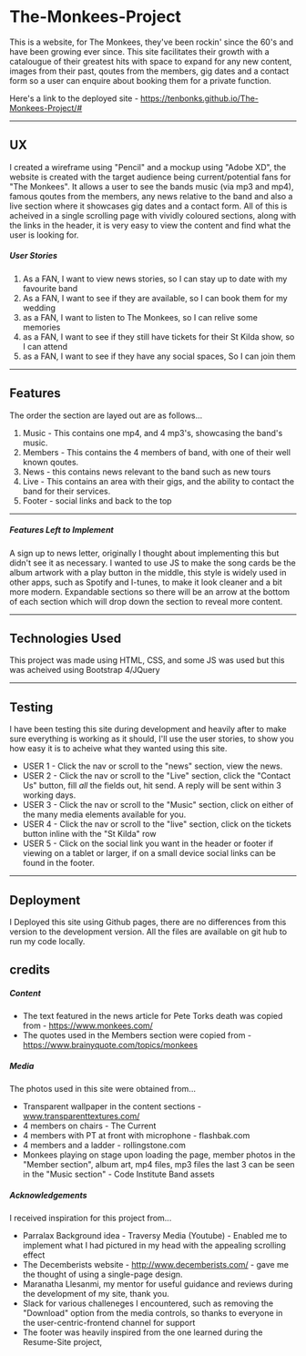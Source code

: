 # The-Monkees-Project



This is a website, for The Monkees, they've been rockin' since the 60's and have been growing ever since. 
This site facilitates their growth with a catalougue of their greatest hits with space to expand for any new content, images from their past, qoutes from the members, 
gig dates and a contact form so a user can enquire about booking them for a private function.

Here's a link to the deployed site - https://tenbonks.github.io/The-Monkees-Project/#

---

## UX



I created a wireframe using "Pencil" and a mockup using "Adobe XD", the website is created with the target audience being current/potential fans for "The Monkees".
It allows a user to see the bands music (via mp3 and mp4), famous qoutes from the members, any news relative to the band and also a live section where it showcases gig dates and a contact form.
All of this is acheived in a single scrolling page with vividly coloured sections, along with the links in the header, it is very easy to view the content and find what the user is looking for.

##### User Stories

1. As a FAN, I want to view news stories, so I can stay up to date with my favourite band
2. As a FAN, I want to see if they are available, so I can book them for my wedding
3. as a FAN, I want to listen to The Monkees, so I can relive some memories 
4. as a FAN, I want to see if they still have tickets for their St Kilda show, so I can attend
5. as a FAN, I want to see if they have any social spaces, So I can join them

---

## Features

The order the section are layed out are as follows...

1. Music - This contains one mp4, and 4 mp3's, showcasing the band's music.
2. Members - This contains the 4 members of band, with one of their well known qoutes.
3. News - this contains news relevant to the band such as new tours
4. Live - This contains an area with their gigs, and the ability to contact the band for their services.
5. Footer - social links and back to the top

---
##### Features Left to Implement

A sign up to news letter, originally I thought about implementing this but didn't see it as necessary.
I wanted to use JS to make the song cards be the album artwork with a play button in the middle, this style is widely used in other apps, such as Spotify and I-tunes, to make it look cleaner and a bit more modern.
Expandable sections so there will be an arrow at the bottom of each section which will drop down the section to reveal more content.

---
## Technologies Used

This project was made using HTML, CSS, and some JS was used but this was acheived using Bootstrap 4/JQuery

---
## Testing

I have been testing this site during development and heavily after to make sure everything is working as it should, I'll use the user stories, to show you how easy it is to acheive what they wanted using this site.

 - USER 1 - Click the nav or scroll to the "news" section, view the news.
 - USER 2 - Click the nav or scroll to the "Live" section, click the "Contact Us" button, fill *all* the fields out, hit send. A reply will be sent within 3 working days.
 - USER 3 - Click the nav or scroll to the "Music" section, click on either of the many media elements available for you.
 - USER 4 - Click the nav or scroll to the "live" section, click on the tickets button inline with the "St Kilda" row
 - USER 5 - Click on the social link you want in the header or footer if viewing on a tablet or larger, if on a small device social links can be found in the footer.

---
## Deployment

I Deployed this site using Github pages, there are no differences from this version to the development version.
All the files are available on git hub to run my code locally.

## credits
##### Content

- The text featured in the news article for Pete Torks death was copied from - https://www.monkees.com/
- The quotes used in the Members section were copied from - https://www.brainyquote.com/topics/monkees

##### Media

The photos used in this site were obtained from...

- Transparent wallpaper in the content sections - www.transparenttextures.com/
- 4 members on chairs - The Current
- 4 members with PT at front with microphone - flashbak.com
- 4 members and a ladder - rollingstone.com
- Monkees playing on stage upon loading the page, member photos in the "Member section", album art, mp4 files, mp3 files the last 3 can be seen in the "Music section" - Code Institute Band assets


##### Acknowledgements

I received inspiration for this project from...

- Parralax Background idea - Traversy Media (Youtube) - Enabled me to implement what I had pictured in my head with the appealing scrolling effect
- The Decemberists website - http://www.decemberists.com/ - gave me the thought of using a single-page design.
- Maranatha Llesanmi, my mentor for useful guidance and reviews during the development of my site, thank you.
- Slack for various challeneges I encountered, such as removing the "Download" option from the media controls, so thanks to everyone in the user-centric-frontend channel for support
- The footer was heavily inspired from the one learned during the Resume-Site project,

